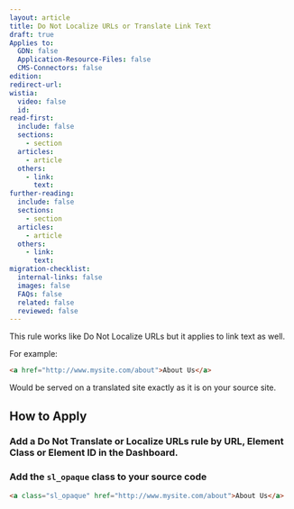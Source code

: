 ```yaml
---
layout: article
title: Do Not Localize URLs or Translate Link Text
draft: true
Applies to:
  GDN: false
  Application-Resource-Files: false
  CMS-Connectors: false
edition:
redirect-url:
wistia:
  video: false
  id:
read-first:
  include: false
  sections:
    - section
  articles:
    - article
  others:
    - link:
      text:
further-reading:
  include: false
  sections:
    - section
  articles:
    - article
  others:
    - link:
      text:
migration-checklist:
  internal-links: false
  images: false
  FAQs: false
  related: false
  reviewed: false
---
```


This rule works like Do Not Localize URLs but it applies to link text as well.

For example:

~~~html
<a href="http://www.mysite.com/about">About Us</a>
~~~

Would be served on a translated site exactly as it is on your source site.

## How to Apply

### Add a Do Not Translate or Localize URLs rule by URL, Element Class or Element ID in the Dashboard.


### Add the `sl_opaque` class to your source code

~~~html
<a class="sl_opaque" href="http://www.mysite.com/about">About Us</a>
~~~
